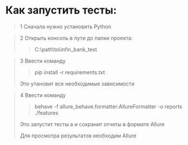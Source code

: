# Как запустить тесты:
>1 Сначала нужно установить Python

>2 Открыть консоль в пути до папки проекта: 
>>C:\path\to\infin_bank_test

>3 Ввести команду 
>> pip install -r requirements.txt
> 
> Это утановит все необходимые зависимости

> 4 Ввести команду 
>> behave -f allure_behave.formatter:AllureFormatter -o reports ./features
> 
> Это запустит тесты а и сохранит отчеты в формате Allure
>
> Для просмотра результатов необходим Allure
